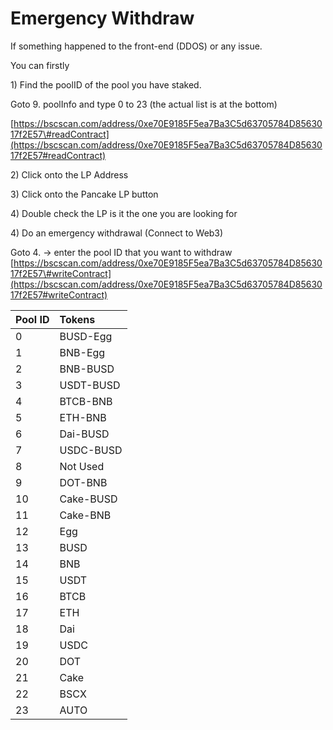 # Emergency Withdraw



If something happened to the front-end \(DDOS\) or any issue. 

You can firstly 

1\) Find the poolID of the pool you have staked. 

Goto 9. poolInfo and type 0 to 23 \(the actual list is at the bottom\) 

[https://bscscan.com/address/0xe70E9185F5ea7Ba3C5d63705784D8563017f2E57\#readContract](https://bscscan.com/address/0xe70E9185F5ea7Ba3C5d63705784D8563017f2E57#readContract)

2\) Click onto the LP Address

3\) Click onto the Pancake LP button

4\) Double check the LP is it the one you are looking for

4\) Do an emergency withdrawal \(Connect to Web3\) 

Goto 4. -&gt; enter the pool ID that you want to withdraw [https://bscscan.com/address/0xe70E9185F5ea7Ba3C5d63705784D8563017f2E57\#writeContract](https://bscscan.com/address/0xe70E9185F5ea7Ba3C5d63705784D8563017f2E57#writeContract)



| Pool ID | Tokens |
| :--- | :--- |
| 0 | BUSD-Egg |
| 1 | BNB-Egg |
| 2 | BNB-BUSD |
| 3 | USDT-BUSD |
| 4 | BTCB-BNB |
| 5 | ETH-BNB |
| 6 | Dai-BUSD |
| 7 | USDC-BUSD |
| 8 | Not Used |
| 9 | DOT-BNB |
| 10 | Cake-BUSD |
| 11 | Cake-BNB |
| 12 | Egg |
| 13 | BUSD |
| 14 | BNB |
| 15 | USDT |
| 16 | BTCB |
| 17 | ETH |
| 18 | Dai |
| 19 | USDC |
| 20 | DOT |
| 21 | Cake |
| 22 | BSCX |
| 23 | AUTO |

